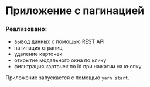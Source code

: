 # Приложение с пагинацией

### Реализовано:
- вывод данных с помощью REST API
- пагинация страниц
- удаление карточек
- открытие модального окна по клику
- фильтрация карточек по id при нажатии на кнопку

Приложение запускается с помощью `yarn start`.

